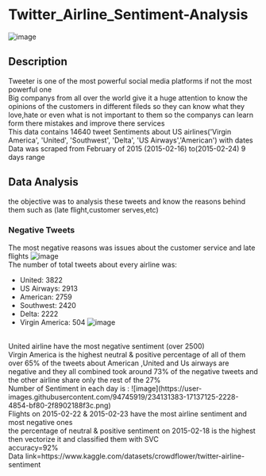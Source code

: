 # Twitter_Airline_Sentiment-Analysis
![image](https://user-images.githubusercontent.com/94745919/234124700-504283f1-e501-48da-ba0b-5a4b877f2a45.png)
## Description
Tweeter is one of the most powerful social media platforms if not the most powerful one
</br>
Big companys from all over the world give it a huge attention to know the opinions of the customers in different fileds so they can know what they love,hate or even what is not important to them so the companys can learn form there mistakes and improve there services 
</br>
This data contains 14640 tweet Sentiments about US airlines('Virgin America', 'United', 'Southwest', 'Delta', 'US Airways','American') with dates 
</br>
Data was scraped from February of 2015 (2015-02-16) to(2015-02-24) 9 days range
</br>
## Data Analysis
the objective was to analysis these tweets and know the reasons behind them such as (late flight,customer serves,etc)
</br>
### Negative Tweets
The most negative reasons was issues about the customer service and late flights 
![image](https://user-images.githubusercontent.com/94745919/234127521-69e5c18f-8241-451c-bf52-31816c9c5eb4.png)
</br>
The number of total tweets about every airline was:
</br>
* United:            3822
* US Airways:        2913
* American:          2759
* Southwest:         2420
* Delta:             2222
* Virgin America:     504
![image](https://user-images.githubusercontent.com/94745919/234128501-002de867-b0da-4bcd-baff-b326aeda1304.png)
</br>
United airline have the most negative sentiment (over 2500)
</br>
Virgin America is the highest neutral & positive percentage of all of them
</br>
over 65% of the tweets about American ,United and Us airways are negative and they all combined took around 73% of the negative tweets and the other airline share only the rest of the 27%
</br>
Number of Sentiment in each day is : 
![image](https://user-images.githubusercontent.com/94745919/234131383-17137125-2228-4854-bf80-2f8902188f3c.png)
</br>
Flights on 2015-02-22 & 2015-02-23 have the most airline sentiment and most negative ones
</br>
the percentage of neutral & positive sentiment on 2015-02-18 is the highest
</br>
then vectorize it and classified  them with SVC 
</br>
accuracy=92%
</br>
Data link=https://www.kaggle.com/datasets/crowdflower/twitter-airline-sentiment
